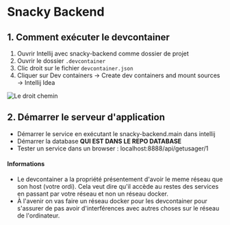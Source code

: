 Snacky Backend 
===================



## 1. Comment exécuter le devcontainer

1. Ouvrir Intellij avec snacky-backend comme dossier de projet
2. Ouvrir le dossier `.devcontainer`
3. Clic droit sur le fichier `devcontainer.json`
4. Cliquer sur Dev containers -> Create dev containers and mount sources -> Intellij Idea

![Le droit chemin](/images/devcontainers.png)

## 2. Démarrer le serveur d'application

- Démarrer le service en exécutant le snacky-backend.main dans  intellij
- Démarrer la database __QUI EST DANS LE REPO DATABASE__
- Tester un service dans un browser : localhost:8888/api/getusager/1

#### Informations

- Le devcontainer a la propriété présentement d'avoir le meme réseau que son host (votre ordi).
  Cela veut dire qu'il accède au restes des services en passant par votre réseau et non un réseau
  docker.
- À l'avenir on vas faire un réseau docker pour les devcontainer pour s'assurer de pas avoir
  d'interférences avec autres choses sur le réseau de l'ordinateur.